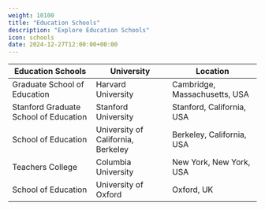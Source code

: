```yaml
---
weight: 10100
title: "Education Schools"
description: "Explore Education Schools"
icon: schools
date: 2024-12-27T12:00:00+00:00
---
```


| Education Schools                                | University                                    | Location                           |
|--------------------------------------------------|-----------------------------------------------|------------------------------------|
| Graduate School of Education                     | Harvard University                            | Cambridge, Massachusetts, USA      |
| Stanford Graduate School of Education            | Stanford University                           | Stanford, California, USA          |
| School of Education                              | University of California, Berkeley            | Berkeley, California, USA          |
| Teachers College                                 | Columbia University                           | New York, New York, USA            |
| School of Education                              | University of Oxford                          | Oxford, UK                         |
